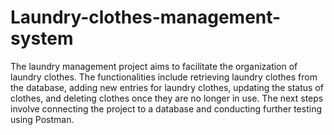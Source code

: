 # Laundry-clothes-management-system

The laundry management project aims to facilitate the organization of laundry clothes. The functionalities include retrieving laundry clothes from the database, adding new entries for laundry clothes, updating the status of clothes, and deleting clothes once they are no longer in use. The next steps involve connecting the project to a database and conducting further testing using Postman.
